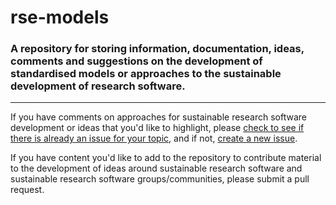 # rse-models
### A repository for storing information, documentation, ideas, comments and suggestions on the development of standardised models or approaches to the sustainable development of research software.

---

If you have comments on approaches for sustainable research software development or ideas that you'd like to highlight, please [check to see if there is already an issue for your topic](https://github.com/jcohen02/rse-models/issues), and if not, [create a new issue](https://github.com/jcohen02/rse-models/issues/new).

If you have content you'd like to add to the repository to contribute material to the development of ideas around sustainable research software and sustainable research software groups/communities, please submit a pull request.
